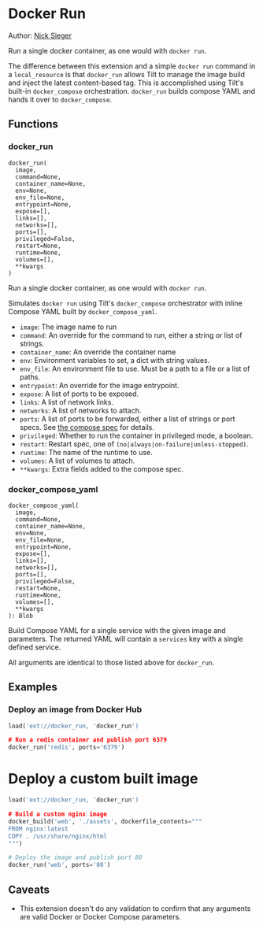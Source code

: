 # Docker Run

Author: [Nick Sieger](https://github.com/nicksieger)

Run a single docker container, as one would with `docker run`.

The difference between this extension and a simple `docker run` command in a `local_resource` is that `docker_run` allows Tilt to manage the image build and inject the latest content-based tag. This is accomplished using Tilt's built-in `docker_compose` orchestration. `docker_run` builds compose YAML and hands it over to `docker_compose`.


## Functions

### docker_run

```
docker_run(
  image,
  command=None,
  container_name=None,
  env=None,
  env_file=None,
  entrypoint=None,
  expose=[], 
  links=[],
  networks=[],
  ports=[],
  privileged=False,
  restart=None,
  runtime=None,
  volumes=[],
  **kwargs
)
```

Run a single docker container, as one would with `docker run`.

Simulates `docker run` using Tilt's `docker_compose` orchestrator with inline
Compose YAML built by `docker_compose_yaml`.

- `image`: The image name to run
- `command`: An override for the command to run, either a string or list of strings.
- `container_name`: An override the container name
- `env`: Environment variables to set, a dict with string values.
- `env_file`: An environment file to use. Must be a path to a file or a list of paths.
- `entrypoint`: An override for the image entrypoint.
- `expose`: A list of ports to be exposed.
- `links`: A list of network links.
- `networks`: A list of networks to attach.
- `ports`: A list of ports to be forwarded, either a list of strings or port specs.
  See [the compose spec](https://github.com/compose-spec/compose-spec/blob/master/spec.md#ports) for details.
- `privileged`: Whether to run the container in privileged mode, a boolean.
- `restart`: Restart spec, one of `(no|always|on-failure|unless-stopped)`.
- `runtime`: The name of the runtime to use.
- `volumes`: A list of volumes to attach.
- `**kwargs`: Extra fields added to the compose spec.


### docker_compose_yaml

```
docker_compose_yaml(
  image,
  command=None,
  container_name=None,
  env=None,
  env_file=None,
  entrypoint=None,
  expose=[], 
  links=[],
  networks=[],
  ports=[],
  privileged=False,
  restart=None,
  runtime=None,
  volumes=[],
  **kwargs
): Blob
```

Build Compose YAML for a single service with the given image and parameters. The returned YAML will contain a `services` key with a single defined service.

All arguments are identical to those listed above for `docker_run`.

## Examples

### Deploy an image from Docker Hub

```python
load('ext://docker_run, 'docker_run')

# Run a redis container and publish port 6379
docker_run('redis', ports='6379')
```

# Deploy a custom built image

```python
load('ext://docker_run, 'docker_run')

# Build a custom nginx image
docker_build('web', './assets', dockerfile_contents="""
FROM nginx:latest
COPY . /usr/share/nginx/html
""")

# Deploy the image and publish port 80
docker_run('web', ports='80')
```

## Caveats

- This extension doesn't do any validation to confirm that any arguments are valid Docker or Docker Compose parameters.
